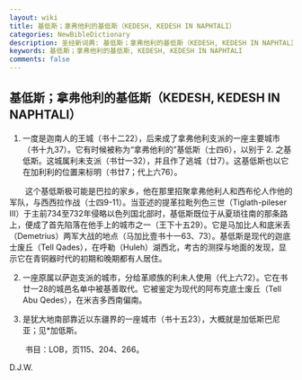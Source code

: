 ```yaml
---
layout: wiki
title: 基低斯；拿弗他利的基低斯（KEDESH, KEDESH IN NAPHTALI）
categories: NewBibleDictionary
description: 圣经新词典: 基低斯；拿弗他利的基低斯（KEDESH, KEDESH IN NAPHTALI）
keywords: 基低斯；拿弗他利的基低斯, KEDESH, KEDESH IN NAPHTALI
comments: false
---
```


## 基低斯；拿弗他利的基低斯（KEDESH, KEDESH IN NAPHTALI）



1. 一度是迦南人的王城（书十二22），后来成了拿弗他利支派的一座主要城市（书十九37）。它有时候被称为“拿弗他利的”基低斯（士四6），以别于 2. 之基低斯。这城属利未支派（书廿一32），并且作了逃城（廿7）。这基低斯也以它在加利利的位置来标明（书廿7；代上六76）。

　　这个基低斯极可能是巴拉的家乡，他在那里招聚拿弗他利人和西布伦人作他的军队，与西西拉作战（士四9-11）。当亚述的提革拉毗列色三世（Tiglath-pileser III）于主前734至732年侵略以色列国北部时，基低斯既位于从夏琐往南的那条路上，便成了首先陷落在他手上的城巿之一（王下十五29）。它是马加比人和底米丢（Demetrius）两军大战的地点（马加比壹书十一63、73）。基低斯是现代的迦底士废丘（Tell Qades），在呼勒（Huleh）湖西北，考古的测探与地面的发现，显示它在青铜器时代的初期和晚期都有人居住。

2. 一座原属以萨迦支派的城市，分给革顺族的利未人使用（代上六72）。它在书廿一28的城邑名单中被基善取代。它被鉴定为现代的阿布克底士废丘（Tell Abu Qedes），在米吉多西南偏南。

3. 是犹大地南部靠近以东疆界的一座城市（书十五23），大概就是加低斯巴尼亚；见*加低斯。

　　书目：LOB，页115、204、266。

D.J.W.









